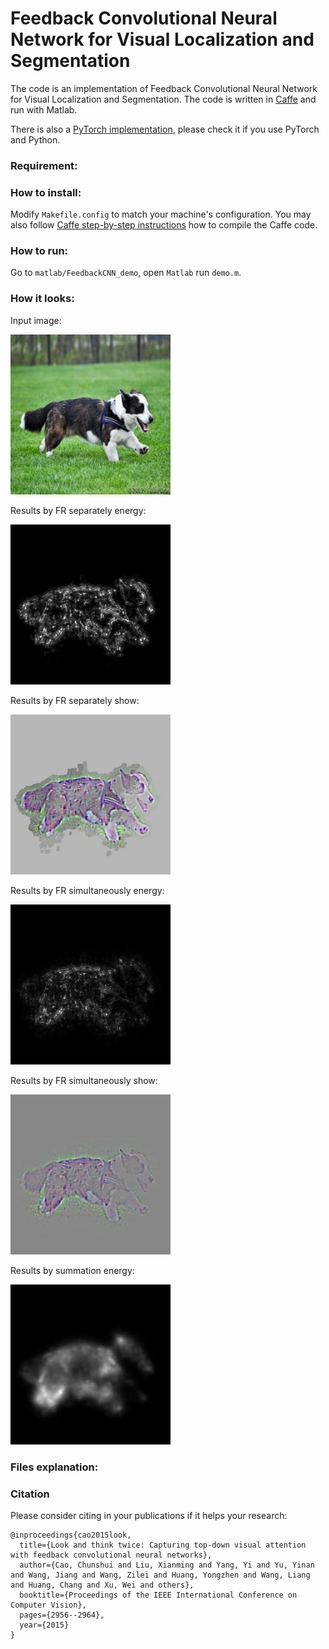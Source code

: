 # Feedback Convolutional Neural Network for Visual Localization and Segmentation

The code is an implementation of Feedback Convolutional Neural Network for Visual Localization and Segmentation. The code is written in [Caffe](http://caffe.berkeleyvision.org/) and run with Matlab.

There is also a [PyTorch implementation](https://github.com/caochunshui/Feedback-CNN), please check it if you use PyTorch and Python.

### Requirement:

### How to install:

Modify `Makefile.config` to match your machine's configuration. You may also follow [Caffe step-by-step instructions](http://caffe.berkeleyvision.org/installation.html) how to compile the Caffe code.

### How to run:

Go to `matlab/FeedbackCNN_demo`, open `Matlab` run `demo.m`.

### How it looks:

Input image:

<img src="matlab/FeedbackCNN_demo/demo_image/997_265_ori.jpg" width="256">

Results by FR separately energy:

<img src="matlab/FeedbackCNN_demo/results/997_265_FR_separately_energy.jpg" width="256">

Results by FR separately show:

<img src="matlab/FeedbackCNN_demo/results/997_265_FR_separately_show.jpg" width="256">

Results by FR simultaneously energy:

<img src="matlab/FeedbackCNN_demo/results/997_265_FR_simultaneously_energy.jpg" width="256">

Results by FR simultaneously show:

<img src="matlab/FeedbackCNN_demo/results/997_265_FR_simultaneously_show.jpg" width="256">

Results by summation energy:

<img src="matlab/FeedbackCNN_demo/results/997_265_summation_energy.jpg" width="256">

### Files explanation:

### Citation

Please consider citing in your publications if it helps your research:

    @inproceedings{cao2015look,
      title={Look and think twice: Capturing top-down visual attention with feedback convolutional neural networks},
      author={Cao, Chunshui and Liu, Xianming and Yang, Yi and Yu, Yinan and Wang, Jiang and Wang, Zilei and Huang, Yongzhen and Wang, Liang and Huang, Chang and Xu, Wei and others},
      booktitle={Proceedings of the IEEE International Conference on Computer Vision},
      pages={2956--2964},
      year={2015}
    }
